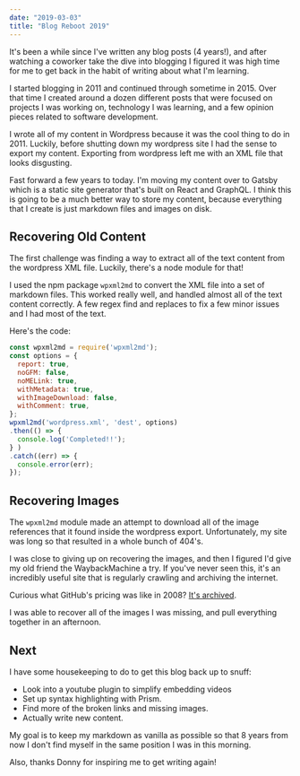 ```yaml
---
date: "2019-03-03"
title: "Blog Reboot 2019"
---
```


It's been a while since I've written any blog posts (4 years!), and after watching a coworker take the dive into blogging I figured it was high time for me to get back in the habit of writing about what I'm learning.

I started blogging in 2011 and continued through sometime in 2015.  Over that time I created around a dozen different posts that were focused on projects I was working on, technology I was learning, and a few opinion pieces related to software development.

I wrote all of my content in Wordpress because it was the cool thing to do in 2011.  Luckily, before shutting down my wordpress site I had the sense to export my content.  Exporting from wordpress left me with an XML file that looks disgusting.

Fast forward a few years to today.  I'm moving my content over to Gatsby which is a static site generator that's built on React and GraphQL.  I think this is going to be a much better way to store my content, because everything that I create is just markdown files and images on disk.

## Recovering Old Content

The first challenge was finding a way to extract all of the text content from the wordpress XML file.  Luckily, there's a node module for that!

I used the npm package `wpxml2md` to convert the XML file into a set of markdown files.  This worked really well, and handled almost all of the text content correctly.  A few regex find and replaces to fix a few minor issues and I had most of the text.

Here's the code:

```js
const wpxml2md = require('wpxml2md');
const options = {
  report: true,
  noGFM: false,
  noMELink: true,
  withMetadata: true,
  withImageDownload: false,
  withComment: true,
};
wpxml2md('wordpress.xml', 'dest', options)
.then(() => {
  console.log('Completed!!');
} )
.catch((err) => {
  console.error(err);
});
```

## Recovering Images

The `wpxml2md` module made an attempt to download all of the image references that it found inside the wordpress export.  Unfortunately, my site was long so that resulted in a whole bunch of 404's.

I was close to giving up on recovering the images, and then I figured I'd give my old friend the WaybackMachine a try.  If you've never seen this, it's an incredibly useful site that is regularly crawling and archiving the internet.

Curious what GitHub's pricing was like in 2008?  [It's archived](https://web.archive.org/web/20080621111340/http://github.com/plans).

I was able to recover all of the images I was missing, and pull everything together in an afternoon.

## Next

I have some housekeeping to do to get this blog back up to snuff:

* Look into a youtube plugin to simplify embedding videos
* Set up syntax highlighting with Prism.
* Find more of the broken links and missing images.
* Actually write new content.

My goal is to keep my markdown as vanilla as possible so that 8 years from now I don't find myself in the same position I was in this morning.

Also, thanks Donny for inspiring me to get writing again!